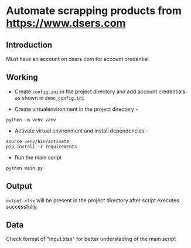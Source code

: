 # Automate scrapping products from https://www.dsers.com

## Introduction

Must have an account on dsers.com for account credential

## Working

* Create `config.ini` in the project directory and add account credentials as shown in `demo_config.ini`

* Create virtualenvironment in the project directory -

```
python -m venv venv
```

* Activate virtual environment and install dependencies -

```
source venv/bin/activate
pip install -r requirements
```

* Run the main script

```
python main.py
```

## Output

`output.xlsx` will be present in the project directory after script executes successfully.

## Data

Check format of "input.xlsx" for better understading of the main script
